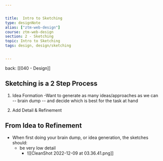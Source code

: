 ```yaml
---


title:  Intro to Sketching
type: designNote
alias: ["ztm-web-design"]
course: ztm-web-design
section: 2 - Sketching
topic: Intro to Sketching
tags: design, design/sketching


---
```

back: [[040 - Design]]




## Sketching is a 2 Step Process


1. Idea Formation
		-Want to generate as many ideas/approaches  as we can -- brain dump -- and decide which is best for the task at hand

2. Add Detail & Refinement



## From Idea to Refinement


- When first doing your brain dump, or idea generation, the sketches should:
	- be very low detail
		- ![[CleanShot 2022-12-09 at 03.36.41.png]]